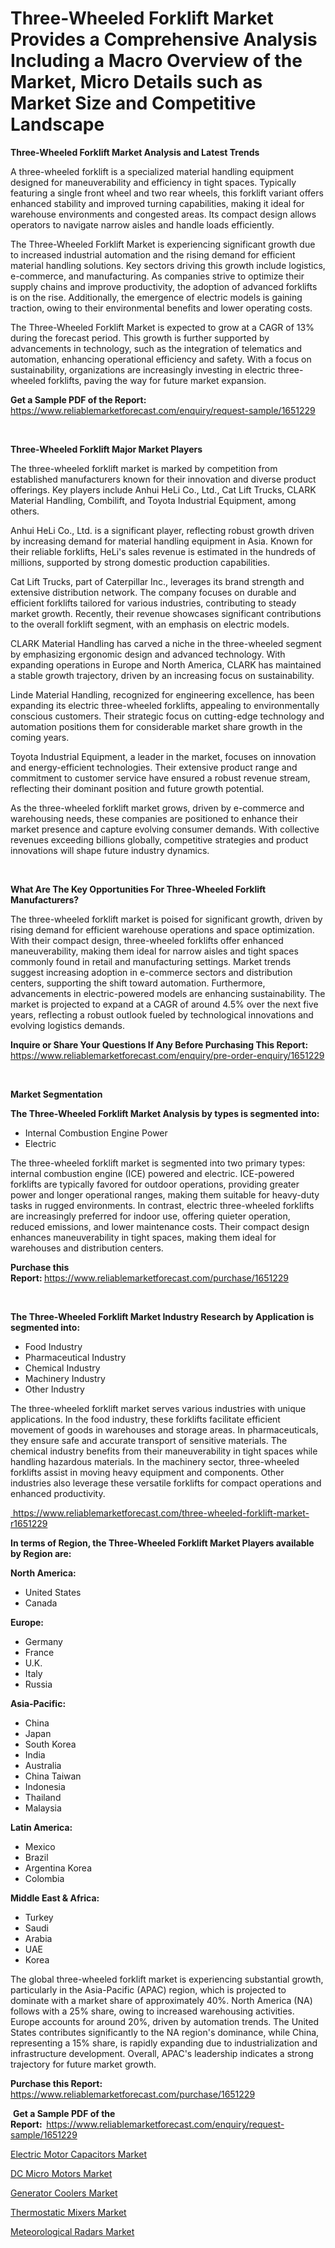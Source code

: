 <p><h1>Three-Wheeled Forklift Market Provides a Comprehensive Analysis Including a Macro Overview of the Market, Micro Details such as Market Size and Competitive Landscape</h1></p><p><strong>Three-Wheeled Forklift Market Analysis and Latest Trends</strong></p>
<p><p>A three-wheeled forklift is a specialized material handling equipment designed for maneuverability and efficiency in tight spaces. Typically featuring a single front wheel and two rear wheels, this forklift variant offers enhanced stability and improved turning capabilities, making it ideal for warehouse environments and congested areas. Its compact design allows operators to navigate narrow aisles and handle loads efficiently.</p><p>The Three-Wheeled Forklift Market is experiencing significant growth due to increased industrial automation and the rising demand for efficient material handling solutions. Key sectors driving this growth include logistics, e-commerce, and manufacturing. As companies strive to optimize their supply chains and improve productivity, the adoption of advanced forklifts is on the rise. Additionally, the emergence of electric models is gaining traction, owing to their environmental benefits and lower operating costs.</p><p>The Three-Wheeled Forklift Market is expected to grow at a CAGR of 13% during the forecast period. This growth is further supported by advancements in technology, such as the integration of telematics and automation, enhancing operational efficiency and safety. With a focus on sustainability, organizations are increasingly investing in electric three-wheeled forklifts, paving the way for future market expansion.</p></p>
<p><strong>Get a Sample PDF of the Report:&nbsp;</strong> <a href="https://www.reliablemarketforecast.com/enquiry/request-sample/1651229?utm_campaign=3139&utm_medium=2&utm_source=Github&utm_content=ia&utm_term=23032025&utm_id=three-wheeled-forklift">https://www.reliablemarketforecast.com/enquiry/request-sample/1651229</a></p>
<p>&nbsp;</p>
<p><strong>Three-Wheeled Forklift Major Market Players</strong></p>
<p><p>The three-wheeled forklift market is marked by competition from established manufacturers known for their innovation and diverse product offerings. Key players include Anhui HeLi Co., Ltd., Cat Lift Trucks, CLARK Material Handling, Combilift, and Toyota Industrial Equipment, among others.</p><p>Anhui HeLi Co., Ltd. is a significant player, reflecting robust growth driven by increasing demand for material handling equipment in Asia. Known for their reliable forklifts, HeLi's sales revenue is estimated in the hundreds of millions, supported by strong domestic production capabilities.</p><p>Cat Lift Trucks, part of Caterpillar Inc., leverages its brand strength and extensive distribution network. The company focuses on durable and efficient forklifts tailored for various industries, contributing to steady market growth. Recently, their revenue showcases significant contributions to the overall forklift segment, with an emphasis on electric models.</p><p>CLARK Material Handling has carved a niche in the three-wheeled segment by emphasizing ergonomic design and advanced technology. With expanding operations in Europe and North America, CLARK has maintained a stable growth trajectory, driven by an increasing focus on sustainability.</p><p>Linde Material Handling, recognized for engineering excellence, has been expanding its electric three-wheeled forklifts, appealing to environmentally conscious customers. Their strategic focus on cutting-edge technology and automation positions them for considerable market share growth in the coming years.</p><p>Toyota Industrial Equipment, a leader in the market, focuses on innovation and energy-efficient technologies. Their extensive product range and commitment to customer service have ensured a robust revenue stream, reflecting their dominant position and future growth potential.</p><p>As the three-wheeled forklift market grows, driven by e-commerce and warehousing needs, these companies are positioned to enhance their market presence and capture evolving consumer demands. With collective revenues exceeding billions globally, competitive strategies and product innovations will shape future industry dynamics.</p></p>
<p>&nbsp;</p>
<p><strong>What Are The Key Opportunities For Three-Wheeled Forklift Manufacturers?</strong></p>
<p><p>The three-wheeled forklift market is poised for significant growth, driven by rising demand for efficient warehouse operations and space optimization. With their compact design, three-wheeled forklifts offer enhanced maneuverability, making them ideal for narrow aisles and tight spaces commonly found in retail and manufacturing settings. Market trends suggest increasing adoption in e-commerce sectors and distribution centers, supporting the shift toward automation. Furthermore, advancements in electric-powered models are enhancing sustainability. The market is projected to expand at a CAGR of around 4.5% over the next five years, reflecting a robust outlook fueled by technological innovations and evolving logistics demands.</p></p>
<p><strong>Inquire or Share Your Questions If Any Before Purchasing This Report:</strong> <a href="https://www.reliablemarketforecast.com/enquiry/pre-order-enquiry/1651229?utm_campaign=3139&utm_medium=2&utm_source=Github&utm_content=ia&utm_term=23032025&utm_id=three-wheeled-forklift">https://www.reliablemarketforecast.com/enquiry/pre-order-enquiry/1651229</a></p>
<p>&nbsp;</p>
<p><strong>Market Segmentation</strong></p>
<p><strong>The Three-Wheeled Forklift Market Analysis by types is segmented into:</strong></p>
<p><ul><li>Internal Combustion Engine Power</li><li>Electric</li></ul></p>
<p><p>The three-wheeled forklift market is segmented into two primary types: internal combustion engine (ICE) powered and electric. ICE-powered forklifts are typically favored for outdoor operations, providing greater power and longer operational ranges, making them suitable for heavy-duty tasks in rugged environments. In contrast, electric three-wheeled forklifts are increasingly preferred for indoor use, offering quieter operation, reduced emissions, and lower maintenance costs. Their compact design enhances maneuverability in tight spaces, making them ideal for warehouses and distribution centers.</p></p>
<p><strong>Purchase this Report:&nbsp;</strong><a href="https://www.reliablemarketforecast.com/purchase/1651229?utm_campaign=3139&utm_medium=2&utm_source=Github&utm_content=ia&utm_term=23032025&utm_id=three-wheeled-forklift">https://www.reliablemarketforecast.com/purchase/1651229</a></p>
<p>&nbsp;</p>
<p><strong>The Three-Wheeled Forklift Market Industry Research by Application is segmented into:</strong></p>
<p><ul><li>Food Industry</li><li>Pharmaceutical Industry</li><li>Chemical Industry</li><li>Machinery Industry</li><li>Other Industry</li></ul></p>
<p><p>The three-wheeled forklift market serves various industries with unique applications. In the food industry, these forklifts facilitate efficient movement of goods in warehouses and storage areas. In pharmaceuticals, they ensure safe and accurate transport of sensitive materials. The chemical industry benefits from their maneuverability in tight spaces while handling hazardous materials. In the machinery sector, three-wheeled forklifts assist in moving heavy equipment and components. Other industries also leverage these versatile forklifts for compact operations and enhanced productivity.</p></p>
<p><a href="https://www.reliablemarketforecast.com/three-wheeled-forklift-market-r1651229?utm_campaign=3139&utm_medium=2&utm_source=Github&utm_content=ia&utm_term=23032025&utm_id=three-wheeled-forklift">&nbsp;https://www.reliablemarketforecast.com/three-wheeled-forklift-market-r1651229</a></p>
<p><strong>In terms of Region, the Three-Wheeled Forklift Market Players available by Region are:</strong></p>
<p>
    <p> <strong> North America: </strong>
        <ul>
            <li>United States</li>
            <li>Canada</li>
        </ul>
        </p> 
    <p> <strong> Europe: </strong>
        <ul>
            <li>Germany</li>
            <li>France</li>
            <li>U.K.</li>
            <li>Italy</li>
            <li>Russia</li>
        </ul>
        </p> 
    <p> <strong> Asia-Pacific: </strong>
        <ul>
            <li>China</li>
            <li>Japan</li>
            <li>South Korea</li>
            <li>India</li>
            <li>Australia</li>
            <li>China Taiwan</li>
            <li>Indonesia</li>
            <li>Thailand</li>
            <li>Malaysia</li>
        </ul>
        </p> 
    <p> <strong> Latin America: </strong>
        <ul>
            <li>Mexico</li>
            <li>Brazil</li>
            <li>Argentina Korea</li>
            <li>Colombia</li>
        </ul>
        </p> 
    <p> <strong> Middle East & Africa: </strong>
        <ul>
            <li>Turkey</li>
            <li>Saudi</li>
            <li>Arabia</li>
            <li>UAE</li>
            <li>Korea</li>
        </ul>
    </p>
    </p>
<p><p>The global three-wheeled forklift market is experiencing substantial growth, particularly in the Asia-Pacific (APAC) region, which is projected to dominate with a market share of approximately 40%. North America (NA) follows with a 25% share, owing to increased warehousing activities. Europe accounts for around 20%, driven by automation trends. The United States contributes significantly to the NA region's dominance, while China, representing a 15% share, is rapidly expanding due to industrialization and infrastructure development. Overall, APAC's leadership indicates a strong trajectory for future market growth.</p></p>
<p><strong>Purchase this Report: </strong><a href="https://www.reliablemarketforecast.com/purchase/1651229?utm_campaign=3139&utm_medium=2&utm_source=Github&utm_content=ia&utm_term=23032025&utm_id=three-wheeled-forklift">https://www.reliablemarketforecast.com/purchase/1651229</a></p>
<p>&nbsp;<strong>Get a Sample PDF of the Report:&nbsp;&nbsp;</strong><a href="https://www.reliablemarketforecast.com/enquiry/request-sample/1651229?utm_campaign=3139&utm_medium=2&utm_source=Github&utm_content=ia&utm_term=23032025&utm_id=three-wheeled-forklift">https://www.reliablemarketforecast.com/enquiry/request-sample/1651229</a></p>
<p><strong></strong></p>
<p><p><a href="https://www.linkedin.com/pulse/global-electric-motor-capacitors-market-analysis-onmarkets-dh3ce?utm_campaign=3139&utm_medium=2&utm_source=Github&utm_content=ia&utm_term=23032025&utm_id=three-wheeled-forklift">Electric Motor Capacitors Market</a></p><p><a href="https://www.linkedin.com/pulse/dc-micro-motors-market-highlights-industry-growth-118-cagr-xu4be?utm_campaign=3139&utm_medium=2&utm_source=Github&utm_content=ia&utm_term=23032025&utm_id=three-wheeled-forklift">DC Micro Motors Market</a></p><p><a href="https://www.linkedin.com/pulse/generator-coolers-market-trends-report-industry-analysis-thp3c?utm_campaign=3139&utm_medium=2&utm_source=Github&utm_content=ia&utm_term=23032025&utm_id=three-wheeled-forklift">Generator Coolers Market</a></p><p><a href="https://www.linkedin.com/pulse/analyzing-thermostatic-mixers-market-size-revenue-growth-0cl9c?utm_campaign=3139&utm_medium=2&utm_source=Github&utm_content=ia&utm_term=23032025&utm_id=three-wheeled-forklift">Thermostatic Mixers Market</a></p><p><a href="https://www.linkedin.com/pulse/meteorological-radars-market-share-analysis-79-cagr-c1ukc?utm_campaign=3139&utm_medium=2&utm_source=Github&utm_content=ia&utm_term=23032025&utm_id=three-wheeled-forklift">Meteorological Radars Market</a></p></p>